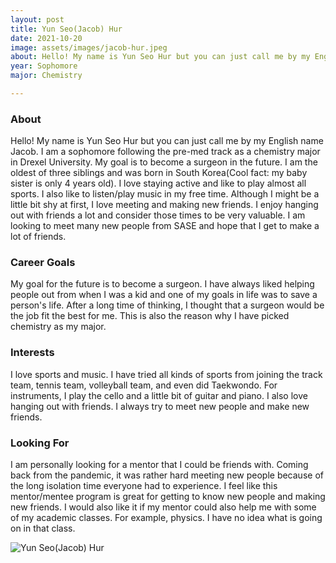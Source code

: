 ```yaml
---
layout: post
title: Yun Seo(Jacob) Hur 
date: 2021-10-20
image: assets/images/jacob-hur.jpeg
about: Hello! My name is Yun Seo Hur but you can just call me by my English name Jacob. I am a sophomore following the pre-med track as a chemistry major in Drexel University. My goal is to become a surgeon in the future. I am the oldest of three siblings and was born in South Korea (Cool fact- my baby sister is only 4 years old). I love staying active and like to play almost all sports. I also like to listen/play music in my free time. Although I might be a little bit shy at first, I love meeting and making new friends. I enjoy hanging out with friends a lot and consider those times to be very valuable. I am looking to meet many new people from SASE and hope that I get to make a lot of friends. 
year: Sophomore
major: Chemistry 

---
```


### About

Hello! My name is Yun Seo Hur but you can just call me by my English name Jacob. I am a sophomore following the pre-med track as a chemistry major in Drexel University. My goal is to become a surgeon in the future. I am the oldest of three siblings and was born in South Korea(Cool fact: my baby sister is only 4 years old). I love staying active and like to play almost all sports. I also like to listen/play music in my free time. Although I might be a little bit shy at first, I love meeting and making new friends. I enjoy hanging out with friends a lot and consider those times to be very valuable. I am looking to meet many new people from SASE and hope that I get to make a lot of friends. 

### Career Goals

My goal for the future is to become a surgeon. I have always liked helping people out from when I was a kid and one of my goals in life was to save a person's life. After a long time of thinking, I thought that a surgeon would be the job fit the best for me. This is also the reason why I have picked chemistry as my major. 

### Interests

I love sports and music. I have tried all kinds of sports from joining the track team, tennis team, volleyball team, and even did Taekwondo. For instruments, I play the cello and a little bit of guitar and piano. I also love hanging out with friends. I always try to meet new people and make new friends. 

### Looking For

I am personally looking for a mentor that I could be friends with. Coming back from the pandemic, it was rather hard meeting new people because of the long isolation time everyone had to experience. I feel like this mentor/mentee program is great for getting to know new people and making new friends. I would also like it if my mentor could also help me with some of my academic classes. For example, physics. I have no idea what is going on in that class. 

<div class="text-center my-5">
    <img src="{ ../jacob-hur.jpeg | absolute_url }" alt="Yun Seo(Jacob) Hur" class="rounded post-img" />
</div>
